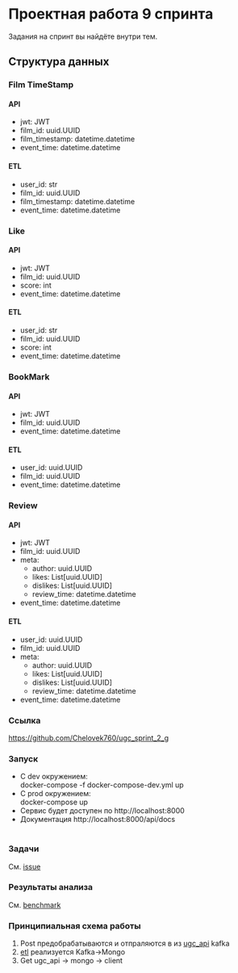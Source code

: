# Проектная работа 9 спринта

Задания на спринт вы найдёте внутри тем.

## Структура данных
###  Film TimeStamp
#### API
- jwt: JWT
- film_id: uuid.UUID
- film_timestamp: datetime.datetime
- event_time: datetime.datetime 
#### ETL
- user_id: str
- film_id: uuid.UUID
- film_timestamp: datetime.datetime
- event_time: datetime.datetime 
### Like
#### API
- jwt: JWT
- film_id: uuid.UUID
- score: int
- event_time: datetime.datetime 
#### ETL
- user_id: str
- film_id: uuid.UUID
- score: int
- event_time: datetime.datetime 
### BookMark
#### API
- jwt: JWT
- film_id: uuid.UUID
- event_time: datetime.datetime 
#### ETL
- user_id: uuid.UUID
- film_id: uuid.UUID
- event_time: datetime.datetime 
### Review
#### API
- jwt: JWT
- film_id: uuid.UUID
- meta:
  - author: uuid.UUID
  - likes: List[uuid.UUID]
  - dislikes: List[uuid.UUID]
  - review_time: datetime.datetime 
- event_time: datetime.datetime 
#### ETL
- user_id: uuid.UUID
- film_id: uuid.UUID
- meta:
  - author: uuid.UUID
  - likes: List[uuid.UUID]
  - dislikes: List[uuid.UUID]
  - review_time: datetime.datetime 
- event_time: datetime.datetime 

### Ссылка
  https://github.com/Chelovek760/ugc_sprint_2_g
### Запуск
- C dev окружением:  
docker-compose -f docker-compose-dev.yml up
- С prod окружением:  
docker-compose up    
- Сервис будет доступен по http://localhost:8000
- Документация 
http://localhost:8000/api/docs
  <br/>
  <br/>
### Задачи
См. [issue](https://github.com/Chelovek760/ugc_sprint_2_g/issues)
### Результаты анализа
См. [benchmark](https://github.com/Chelovek760/ugc_sprint_2_g/tree/main/benchmark/mongo)

### Принципиальная схема работы
1. Post предобрабатываются и отпраляются в из [ugc_api](https://github.com/Chelovek760/ugc_sprint_2_g/tree/main/ugc_api) kafka 
2. [etl](https://github.com/Chelovek760/ugc_sprint_2_g/tree/main/etl) реализуется Kafka->Mongo
3.  Get ugc_api -> mongo -> client

